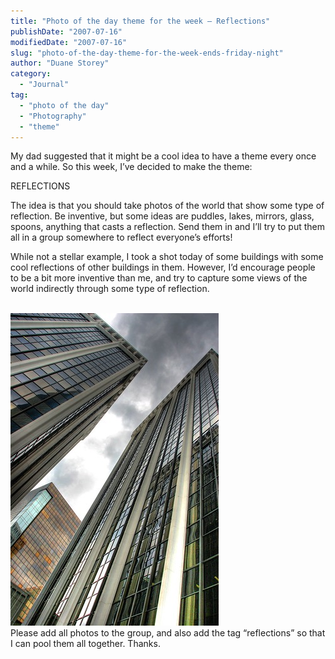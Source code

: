 ```yaml
---
title: "Photo of the day theme for the week — Reflections"
publishDate: "2007-07-16"
modifiedDate: "2007-07-16"
slug: "photo-of-the-day-theme-for-the-week-ends-friday-night"
author: "Duane Storey"
category:
  - "Journal"
tag:
  - "photo of the day"
  - "Photography"
  - "theme"
---
```


My dad suggested that it might be a cool idea to have a theme every once and a while. So this week, I’ve decided to make the theme:

  
REFLECTIONS  


The idea is that you should take photos of the world that show some type of reflection. Be inventive, but some ideas are puddles, lakes, mirrors, glass, spoons, anything that casts a reflection. Send them in and I’ll try to put them all in a group somewhere to reflect everyone’s efforts!

While not a stellar example, I took a shot today of some buildings with some cool reflections of other buildings in them. However, I’d encourage people to be a bit more inventive than me, and try to capture some views of the world indirectly through some type of reflection.

  
[  
![](_images/photo-of-the-day-theme-for-the-week--reflections-1.jpg)  ](http://www.flickr.com/photos/duanestorey/822344009/)  
Please add all photos to the group, and also add the tag “reflections” so that I can pool them all together. Thanks.